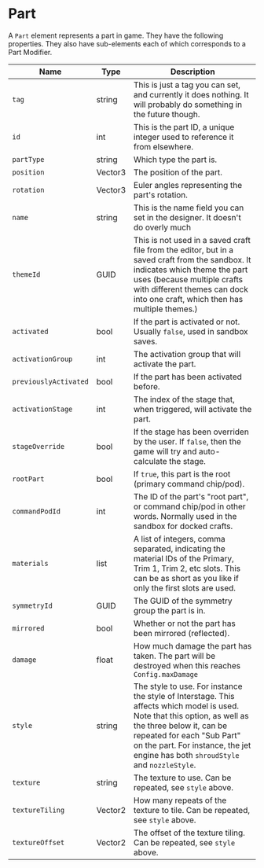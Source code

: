 # Part
A `Part` element represents a part in game. They have the following properties. They also have sub-elements each of which corresponds to a Part Modifier.

|Name|Type|Description|
|---|---|---|
|`tag`|string|This is just a tag you can set, and currently it does nothing. It will probably do something in the future though.|
|`id`|int|This is the part ID, a unique integer used to reference it from elsewhere.|
|`partType`|string|Which type the part is.|
|`position`|Vector3|The position of the part.|
|`rotation`|Vector3|Euler angles representing the part's rotation.|
|`name`|string|This is the name field you can set in the designer. It doesn't do overly much|
|`themeId`|GUID|This is not used in a saved craft file from the editor, but in a saved craft from the sandbox. It indicates which theme the part uses (because multiple crafts with different themes can dock into one craft, which then has multiple themes.)|
|`activated`|bool|If the part is activated or not. Usually `false`, used in sandbox saves.|
|`activationGroup`|int|The activation group that will activate the part.|
|`previouslyActivated`|bool|If the part has been activated before.|
|`activationStage`|int|The index of the stage that, when triggered, will activate the part.|
|`stageOverride`|bool|If the stage has been overriden by the user. If `false`, then the game will try and auto-calculate the stage.|
|`rootPart`|bool|If `true`, this part is the root (primary command chip/pod).|
|`commandPodId`|int|The ID of the part's "root part", or command chip/pod in other words. Normally used in the sandbox for docked crafts.|
|`materials`|list|A list of integers, comma separated, indicating the material IDs of the Primary, Trim 1, Trim 2, etc slots. This can be as short as you like if only the first slots are used.|
|`symmetryId`|GUID|The GUID of the symmetry group the part is in.|
|`mirrored`|bool|Whether or not the part has been mirrored (reflected).|
|`damage`|float|How much damage the part has taken. The part will be destroyed when this reaches `Config.maxDamage`|
|`style`|string|The style to use. For instance the style of Interstage. This affects which model is used. Note that this option, as well as the three below it, can be repeated for each "Sub Part" on the part. For instance, the jet engine has both `shroudStyle` and `nozzleStyle`.|
|`texture`|string|The texture to use. Can be repeated, see `style` above.|
|`textureTiling`|Vector2|How many repeats of the texture to tile. Can be repeated, see `style` above.|
|`textureOffset`|Vector2|The offset of the texture tiling. Can be repeated, see `style` above.|
